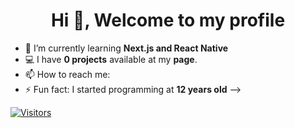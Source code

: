 <h1 align="center">Hi 👋, Welcome to my profile</h1>

<!--- 
🔭 I’m currently working on ...
😄 Pronouns: ...
💬 Ask me about ...
🤔 I’m looking for help with ...
👯 I’m looking to collaborate on ...
-->

- 🌱 I’m currently learning **Next.js and React Native**
- 💻 I have **0 projects** available at my **page**. 
- 📫 How to reach me:
- ⚡ Fun fact: I started programming at **12 years old**
-->

[![Visitors](https://visitor-badge.glitch.me/badge?page_id=github/JgBr123)](https://jgbr123.github.io)

